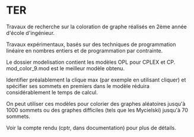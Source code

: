 TER
===

Travaux de recherche sur la coloration de graphe réalisés en 2ème année d'école d'ingénieur.

Travaux expérimentaux, basés sur des techniques de programmation linéaire en nombres entiers et de programmation par contrainte.

Le dossier modelisation contient les modèles OPL pour CPLEX et CP.
mod_color_9.mod est le meilleur modèle obtenu.

Identifier préalablement la clique max (par exemple en utilisant cliquer) et spécifier ses sommets en premiers dans le modèle réduira considérablement le temps de calcul.

On peut utiliser ces modèles pour colorier des graphes aléatoires jusqu'à 1000 sommets ou des graphes difficiles (tels que les Mycielski) jusqu'à 70 sommets.

Voir la compte rendu (cptr, dans documentation) pour plus de détails.

